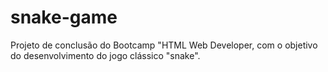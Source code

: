 # snake-game
Projeto de conclusão do Bootcamp "HTML Web Developer, com o objetivo do desenvolvimento do jogo clássico "snake". 
